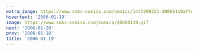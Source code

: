 ```yaml
---
extra_image: https://www.smbc-comics.com/comics/1447299322-20060119after.png
hovertext: '2006-01-19'
image: https://www.smbc-comics.com/comics/20060119.gif
next: '2006-01-20'
prev: '2006-01-18'
title: '2006-01-19'
---
```

